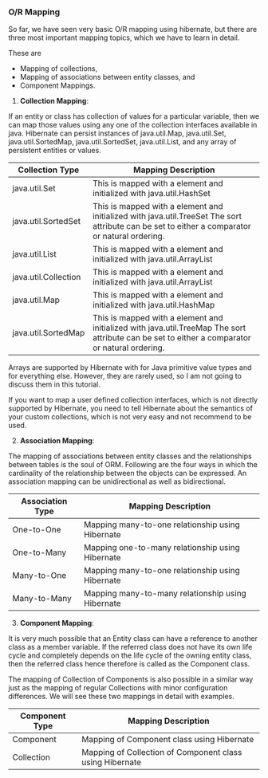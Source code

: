 ### O/R Mapping

So far, we have seen very basic O/R mapping using hibernate, but there are three most important mapping topics, which we have to learn in detail.

These are
- Mapping of collections,
- Mapping of associations between entity classes, and 
- Component Mappings.

1. **Collection Mapping**:

If an entity or class has collection of values for a particular variable, then we can map those values using any one of the collection interfaces available in java. Hibernate can persist instances of java.util.Map, java.util.Set, java.util.SortedMap, java.util.SortedSet, java.util.List, and any array of persistent entities or values.

| Collection Type      | Mapping Description                                                                                                                                  |
|----------------------|------------------------------------------------------------------------------------------------------------------------------------------------------|
| java.util.Set        | This is mapped with a <set> element and initialized with java.util.HashSet                                                                           |
| java.util.SortedSet  | This is mapped with a <set> element and initialized with java.util.TreeSet The sort attribute can be set to either a comparator or natural ordering. |
| java.util.List       | This is mapped with a <list> element and initialized with java.util.ArrayList                                                                        |
| java.util.Collection | This is mapped with a <bag> element and initialized with java.util.ArrayList                                                                         |
| java.util.Map        | This is mapped with a <map> element and initialized with java.util.HashMap                                                                           |
| java.util.SortedMap  | This is mapped with a <map> element and initialized with java.util.TreeMap The sort attribute can be set to either a comparator or natural ordering. |

Arrays are supported by Hibernate with <primitive-array> for Java primitive value types and <array> for everything else. However, they are rarely used, so I am not going to discuss them in this tutorial.

If you want to map a user defined collection interfaces, which is not directly supported by Hibernate, you need to tell Hibernate about the semantics of your custom collections, which is not very easy and not recommend to be used.

2. **Association Mapping**:

The mapping of associations between entity classes and the relationships between tables is the soul of ORM. Following are the four ways in which the cardinality of the relationship between the objects can be expressed. An association mapping can be unidirectional as well as bidirectional.

| Association Type | Mapping Description                               |
|------------------|---------------------------------------------------|
| One-to-One       | Mapping many-to-one relationship using Hibernate  |
| One-to-Many      | Mapping one-to-many relationship using Hibernate  |
| Many-to-One      | Mapping many-to-one relationship using Hibernate  |
| Many-to-Many     | Mapping many-to-many relationship using Hibernate |


3. **Component Mapping**:

It is very much possible that an Entity class can have a reference to another class as a member variable. If the referred class does not have its own life cycle and completely depends on the life cycle of the owning entity class, then the referred class hence therefore is called as the Component class.

The mapping of Collection of Components is also possible in a similar way just as the mapping of regular Collections with minor configuration differences. We will see these two mappings in detail with examples.

| Component Type | Mapping Description                                      |
|----------------|----------------------------------------------------------|
| Component      | Mapping of Component class using Hibernate               |
| Collection     | Mapping of Collection of Component class using Hibernate |



